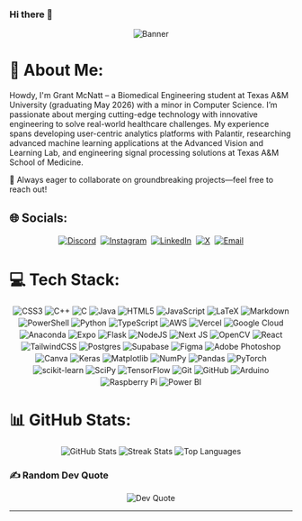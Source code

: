 ### Hi there 👋
<p align="center">
  <img src="https://github.com/ZoOtMcNoOt/ZoOtMcNoOt/assets/60593837/35978f2e-3f05-4cbf-852e-c700ceb3dfcb" alt="Banner" style="max-width:100%;" />
</p>

# 💫 About Me:
Howdy, I'm Grant McNatt – a Biomedical Engineering student at Texas A&M University (graduating May 2026) with a minor in Computer Science. I’m passionate about merging cutting-edge technology with innovative engineering to solve real-world healthcare challenges. My experience spans developing user-centric analytics platforms with Palantir, researching advanced machine learning applications at the Advanced Vision and Learning Lab, and engineering signal processing solutions at Texas A&M School of Medicine.

🔭 Always eager to collaborate on groundbreaking projects—feel free to reach out!

## 🌐 Socials:
<p align="center">
  <a href="https://discord.gg/4z7ZY6Mn"><img src="https://img.shields.io/badge/Discord-%237289DA.svg?logo=discord&logoColor=white" alt="Discord" style="margin:2px;" /></a>
  <a href="https://instagram.com/grant.mcnatt"><img src="https://img.shields.io/badge/Instagram-%23E4405F.svg?logo=Instagram&logoColor=white" alt="Instagram" style="margin:2px;" /></a>
  <a href="https://linkedin.com/in/www.linkedin.com/in/grant-mcnatt"><img src="https://img.shields.io/badge/LinkedIn-%230077B5.svg?logo=linkedin&logoColor=white" alt="LinkedIn" style="margin:2px;" /></a>
  <a href="https://x.com/ZoOtMcNoOt"><img src="https://img.shields.io/badge/X-black.svg?logo=X&logoColor=white" alt="X" style="margin:2px;" /></a>
  <a href="mailto:gmcnatt1@tamu.edu"><img src="https://img.shields.io/badge/Email-D14836?logo=gmail&logoColor=white" alt="Email" style="margin:2px;" /></a>
</p>

# 💻 Tech Stack:
<p align="center">
  <div style="display:flex; flex-wrap:wrap; justify-content:center; gap:4px;">
    <img src="https://img.shields.io/badge/css3-%231572B6.svg?style=plastic&logo=css3&logoColor=white" alt="CSS3" />
    <img src="https://img.shields.io/badge/c++-%2300599C.svg?style=plastic&logo=c%2B%2B&logoColor=white" alt="C++" />
    <img src="https://img.shields.io/badge/c-%2300599C.svg?style=plastic&logo=c&logoColor=white" alt="C" />
    <img src="https://img.shields.io/badge/java-%23ED8B00.svg?style=plastic&logo=openjdk&logoColor=white" alt="Java" />
    <img src="https://img.shields.io/badge/html5-%23E34F26.svg?style=plastic&logo=html5&logoColor=white" alt="HTML5" />
    <img src="https://img.shields.io/badge/javascript-%23323330.svg?style=plastic&logo=javascript&logoColor=%23F7DF1E" alt="JavaScript" />
    <img src="https://img.shields.io/badge/latex-%23008080.svg?style=plastic&logo=latex&logoColor=white" alt="LaTeX" />
    <img src="https://img.shields.io/badge/markdown-%23000000.svg?style=plastic&logo=markdown&logoColor=white" alt="Markdown" />
    <img src="https://img.shields.io/badge/PowerShell-%235391FE.svg?style=plastic&logo=powershell&logoColor=white" alt="PowerShell" />
    <img src="https://img.shields.io/badge/python-3670A0?style=plastic&logo=python&logoColor=ffdd54" alt="Python" />
    <img src="https://img.shields.io/badge/typescript-%23007ACC.svg?style=plastic&logo=typescript&logoColor=white" alt="TypeScript" />
    <img src="https://img.shields.io/badge/AWS-%23FF9900.svg?style=plastic&logo=amazon-aws&logoColor=white" alt="AWS" />
    <img src="https://img.shields.io/badge/vercel-%23000000.svg?style=plastic&logo=vercel&logoColor=white" alt="Vercel" />
    <img src="https://img.shields.io/badge/GoogleCloud-%234285F4.svg?style=plastic&logo=google-cloud&logoColor=white" alt="Google Cloud" />
    <img src="https://img.shields.io/badge/Anaconda-%2344A833.svg?style=plastic&logo=anaconda&logoColor=white" alt="Anaconda" />
    <img src="https://img.shields.io/badge/expo-1C1E24?style=plastic&logo=expo&logoColor=#D04A37" alt="Expo" />
    <img src="https://img.shields.io/badge/flask-%23000.svg?style=plastic&logo=flask&logoColor=white" alt="Flask" />
    <img src="https://img.shields.io/badge/node.js-6DA55F?style=plastic&logo=node.js&logoColor=white" alt="NodeJS" />
    <img src="https://img.shields.io/badge/Next-black?style=plastic&logo=next.js&logoColor=white" alt="Next JS" />
    <img src="https://img.shields.io/badge/opencv-%23white.svg?style=plastic&logo=opencv&logoColor=white" alt="OpenCV" />
    <img src="https://img.shields.io/badge/react-%2320232a.svg?style=plastic&logo=react&logoColor=%2361DAFB" alt="React" />
    <img src="https://img.shields.io/badge/tailwindcss-%2338B2AC.svg?style=plastic&logo=tailwind-css&logoColor=white" alt="TailwindCSS" />
    <img src="https://img.shields.io/badge/postgres-%23316192.svg?style=plastic&logo=postgresql&logoColor=white" alt="Postgres" />
    <img src="https://img.shields.io/badge/Supabase-3ECF8E?style=plastic&logo=supabase&logoColor=white" alt="Supabase" />
    <img src="https://img.shields.io/badge/figma-%23F24E1E.svg?style=plastic&logo=figma&logoColor=white" alt="Figma" />
    <img src="https://img.shields.io/badge/adobe%20photoshop-%2331A8FF.svg?style=plastic&logo=adobe%20photoshop&logoColor=white" alt="Adobe Photoshop" />
    <img src="https://img.shields.io/badge/Canva-%2300C4CC.svg?style=plastic&logo=Canva&logoColor=white" alt="Canva" />
    <img src="https://img.shields.io/badge/Keras-%23D00000.svg?style=plastic&logo=Keras&logoColor=white" alt="Keras" />
    <img src="https://img.shields.io/badge/Matplotlib-%23ffffff.svg?style=plastic&logo=Matplotlib&logoColor=black" alt="Matplotlib" />
    <img src="https://img.shields.io/badge/numpy-%23013243.svg?style=plastic&logo=numpy&logoColor=white" alt="NumPy" />
    <img src="https://img.shields.io/badge/pandas-%23150458.svg?style=plastic&logo=pandas&logoColor=white" alt="Pandas" />
    <img src="https://img.shields.io/badge/PyTorch-%23EE4C2C.svg?style=plastic&logo=PyTorch&logoColor=white" alt="PyTorch" />
    <img src="https://img.shields.io/badge/scikit--learn-%23F7931E.svg?style=plastic&logo=scikit-learn&logoColor=white" alt="scikit-learn" />
    <img src="https://img.shields.io/badge/SciPy-%230C55A5.svg?style=plastic&logo=scipy&logoColor=%white" alt="SciPy" />
    <img src="https://img.shields.io/badge/TensorFlow-%23FF6F00.svg?style=plastic&logo=TensorFlow&logoColor=white" alt="TensorFlow" />
    <img src="https://img.shields.io/badge/git-%23F05033.svg?style=plastic&logo=git&logoColor=white" alt="Git" />
    <img src="https://img.shields.io/badge/github-%23121011.svg?style=plastic&logo=github&logoColor=white" alt="GitHub" />
    <img src="https://img.shields.io/badge/-Arduino-00979D?style=plastic&logo=Arduino&logoColor=white" alt="Arduino" />
    <img src="https://img.shields.io/badge/-Raspberry_Pi-C51A4A?style=plastic&logo=Raspberry-Pi" alt="Raspberry Pi" />
    <img src="https://img.shields.io/badge/power_bi-F2C811?style=plastic&logo=powerbi&logoColor=black" alt="Power BI" />
  </div>
</p>

# 📊 GitHub Stats:
<p align="center">
  <img src="https://github-readme-stats.vercel.app/api?username=zootmcnoot&theme=dark&hide_border=false&include_all_commits=false&count_private=false" alt="GitHub Stats" />
  <img src="https://nirzak-streak-stats.vercel.app/?user=zootmcnoot&theme=dark&hide_border=false" alt="Streak Stats" />
  <img src="https://github-readme-stats.vercel.app/api/top-langs/?username=zootmcnoot&theme=dark&hide_border=false&include_all_commits=true&count_private=true&layout=compact" alt="Top Languages" />
</p>

### ✍️ Random Dev Quote
<p align="center">
  <img src="https://quotes-github-readme.vercel.app/api?type=horizontal&theme=radical" alt="Dev Quote" />
</p>

<hr/>
